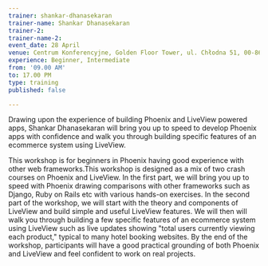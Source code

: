 ```yaml
---
trainer: shankar-dhanasekaran
trainer-name: Shankar Dhanasekaran
trainer-2: 
trainer-name-2: 
event_date: 28 April
venue: Centrum Konferencyjne, Golden Floor Tower, ul. Chłodna 51, 00-867 Warszawa
experience: Beginner, Intermediate
from: '09.00 AM'
to: 17.00 PM
type: training
published: false

---
```

<p>Drawing upon the experience of building Phoenix and LiveView powered apps, Shankar Dhanasekaran will bring you up to speed to develop Phoenix apps with confidence and walk you through building specific features of an ecommerce system using LiveView.</p>

<p>This workshop is for beginners in Phoenix having good experience with other web frameworks.This workshop is designed as a mix of two crash courses on Phoenix and LiveView. In the first part, we will bring you up to speed with Phoenix drawing comparisons with other frameworks such as Django, Ruby on Rails etc with various hands-on exercises. In the second part of the workshop, we will start with the theory and components of LiveView and build simple and useful LiveView features. We will then will walk you through building a few specific features of an ecommerce system using LiveView such as live updates showing "total users currently viewing each product," typical to many hotel booking websites. By the end of the workshop, participants will have a good practical grounding of both Phoenix and LiveView and feel confident to work on real projects.</p>